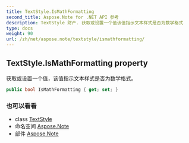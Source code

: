 ```yaml
---
title: TextStyle.IsMathFormatting
second_title: Aspose.Note for .NET API 参考
description: TextStyle 财产. 获取或设置一个值该值指示文本样式是否为数学格式
type: docs
weight: 90
url: /zh/net/aspose.note/textstyle/ismathformatting/
---
```

## TextStyle.IsMathFormatting property

获取或设置一个值，该值指示文本样式是否为数学格式。

```csharp
public bool IsMathFormatting { get; set; }
```

### 也可以看看

* class [TextStyle](../)
* 命名空间 [Aspose.Note](../../textstyle/)
* 部件 [Aspose.Note](../../../)


